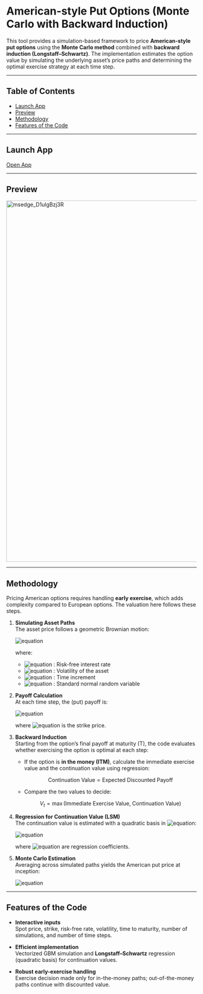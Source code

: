 # American-style Put Options (Monte Carlo with Backward Induction)

This tool provides a simulation-based framework to price **American-style put options** using the **Monte Carlo method** combined with **backward induction (Longstaff–Schwartz)**. The implementation estimates the option value by simulating the underlying asset’s price paths and determining the optimal exercise strategy at each time step.

---

## Table of Contents
- [Launch App](#launch-app)
- [Preview](#preview)
- [Methodology](#methodology)
- [Features of the Code](#features-of-the-code)

---

## Launch App

[Open App](https://monte-carlo-american-put.streamlit.app/)

---

## Preview
<img width="1912" height="954" alt="msedge_D1ulgBzj3R" src="https://github.com/user-attachments/assets/fe7bdf6b-7155-42a1-99a8-3efe3233cf26" />

---

## Methodology

Pricing American options requires handling **early exercise**, which adds complexity compared to European options. The valuation here follows these steps.

1. **Simulating Asset Paths**  
   The asset price follows a geometric Brownian motion:

   ![equation](https://latex.codecogs.com/svg.latex?\color{white}S_{t+\Delta%20t}=S_t\exp\Big((r-\tfrac{\sigma^2}{2})\Delta%20t+\sigma\sqrt{\Delta%20t}\,Z\Big))

   where:

   - ![equation](https://latex.codecogs.com/svg.latex?\color{white}r) : Risk-free interest rate  
   - ![equation](https://latex.codecogs.com/svg.latex?\color{white}\sigma) : Volatility of the asset  
   - ![equation](https://latex.codecogs.com/svg.latex?\color{white}\Delta%20t=T/n_{\text{steps}}) : Time increment  
   - ![equation](https://latex.codecogs.com/svg.latex?\color{white}Z\sim\mathcal{N}(0,1)) : Standard normal random variable

2. **Payoff Calculation**  
   At each time step, the (put) payoff is:

   ![equation](https://latex.codecogs.com/svg.latex?\color{white}\text{Payoff}=\max(K-S_t,0))

   where ![equation](https://latex.codecogs.com/svg.latex?\color{white}K) is the strike price.

3. **Backward Induction**  
   Starting from the option’s final payoff at maturity \(T\), the code evaluates whether exercising the option is optimal at each step:

   - If the option is **in the money (ITM)**, calculate the immediate exercise value and the continuation value using regression:

     $$\text{Continuation Value} = \text{Expected Discounted Payoff}$$

   - Compare the two values to decide:

     $$V_t = \max(\text{Immediate Exercise Value},\ \text{Continuation Value})$$

4. **Regression for Continuation Value (LSM)**  
   The continuation value is estimated with a quadratic basis in ![equation](https://latex.codecogs.com/svg.latex?\color{white}S_t):

   ![equation](https://latex.codecogs.com/svg.latex?\color{white}\text{Continuation%20Value}\approx%20a_0+a_1S_t+a_2S_t^2)

   where ![equation](https://latex.codecogs.com/svg.latex?\color{white}a_0,a_1,a_2) are regression coefficients.

5. **Monte Carlo Estimation**  
   Averaging across simulated paths yields the American put price at inception:

   ![equation](https://latex.codecogs.com/svg.latex?\color{white}\text{Option%20Price}\approx\mathbb{E}[V_0])

---

## Features of the Code

- **Interactive inputs**  
  Spot price, strike, risk-free rate, volatility, time to maturity, number of simulations, and number of time steps.

- **Efficient implementation**  
  Vectorized GBM simulation and **Longstaff–Schwartz** regression (quadratic basis) for continuation values.

- **Robust early-exercise handling**  
  Exercise decision made only for in-the-money paths; out-of-the-money paths continue with discounted value.


